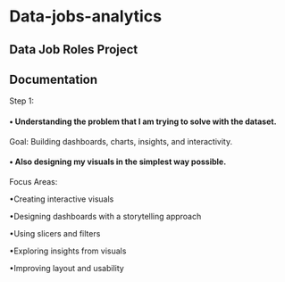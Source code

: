 # Data-jobs-analytics
## Data Job Roles Project

## Documentation 
Step 1:
#### •	Understanding the problem that I am trying to solve with the dataset. 
Goal: Building dashboards, charts, insights, and interactivity.
#### •	Also designing my visuals in the simplest way possible.

 Focus Areas:
 
•Creating interactive visuals

•Designing dashboards with a storytelling approach

•Using slicers and filters

•Exploring insights from visuals

•Improving layout and usability


